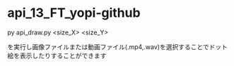 # api_13_FT_yopi-github
py api_draw.py <size_X> <size_Y>

を実行し画像ファイルまたは動画ファイル(.mp4,.wav)を選択することでドット絵を表示したりすることができます
